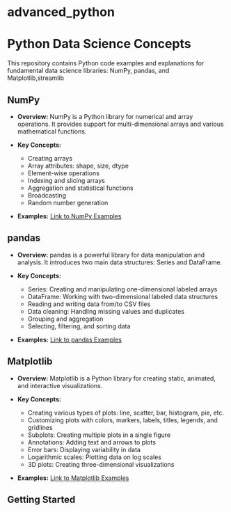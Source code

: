 # advanced_python
# Python Data Science Concepts

This repository contains Python code examples and explanations for fundamental data science libraries: NumPy, pandas, and Matplotlib,streamlib

## NumPy

- **Overview:** NumPy is a Python library for numerical and array operations. It provides support for multi-dimensional arrays and various mathematical functions.

- **Key Concepts:**
  - Creating arrays
  - Array attributes: shape, size, dtype
  - Element-wise operations
  - Indexing and slicing arrays
  - Aggregation and statistical functions
  - Broadcasting
  - Random number generation
  
- **Examples:** [Link to NumPy Examples](numpy_examples.py)

## pandas

- **Overview:** pandas is a powerful library for data manipulation and analysis. It introduces two main data structures: Series and DataFrame.

- **Key Concepts:**
  - Series: Creating and manipulating one-dimensional labeled arrays
  - DataFrame: Working with two-dimensional labeled data structures
  - Reading and writing data from/to CSV files
  - Data cleaning: Handling missing values and duplicates
  - Grouping and aggregation
  - Selecting, filtering, and sorting data
  
- **Examples:** [Link to pandas Examples](pandas.py)

## Matplotlib

- **Overview:** Matplotlib is a Python library for creating static, animated, and interactive visualizations.

- **Key Concepts:**
  - Creating various types of plots: line, scatter, bar, histogram, pie, etc.
  - Customizing plots with colors, markers, labels, titles, legends, and gridlines
  - Subplots: Creating multiple plots in a single figure
  - Annotations: Adding text and arrows to plots
  - Error bars: Displaying variability in data
  - Logarithmic scales: Plotting data on log scales
  - 3D plots: Creating three-dimensional visualizations
  
- **Examples:** [Link to Matplotlib Examples](matplotlib.py)

## Getting Started


